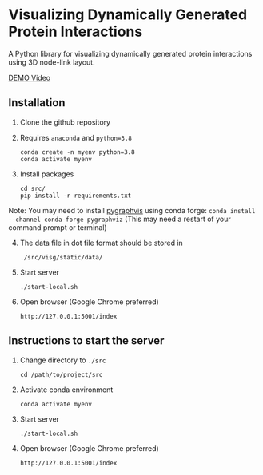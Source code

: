 # Visualizing Dynamically Generated Protein Interactions

A Python library for visualizing dynamically generated protein interactions using 3D node-link layout.

[DEMO Video](https://anl.box.com/s/l41whhxnbtnp65prqsclcbru5ek6l5q0)

## Installation

1. Clone the github repository


2. Requires `anaconda` and `python=3.8`

   ```
   conda create -n myenv python=3.8
   conda activate myenv
   ```
3. Install packages
    ```
    cd src/
    pip install -r requirements.txt
    ```
Note: You may need to install [pygraphvis](https://pygraphviz.github.io/documentation/stable/install.html) using conda forge:
`conda install --channel conda-forge pygraphviz` (This may need a restart of your command prompt or terminal)

4. The data file in dot file format should be stored in
   ```
   ./src/visg/static/data/
   ```

5. Start server
   ```
   ./start-local.sh
   ```

6. Open browser (Google Chrome preferred)
    ```angular2html
    http://127.0.0.1:5001/index
    ```

## Instructions to start the server

1. Change directory to `./src`

   ```
   cd /path/to/project/src
   ```

2. Activate conda environment

   ```
   conda activate myenv
   ```
   
3. Start server
   ```
   ./start-local.sh
   ```

4. Open browser (Google Chrome preferred)
    ```angular2html
    http://127.0.0.1:5001/index
    ```
   


